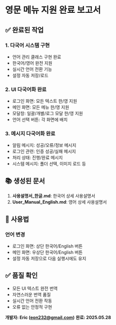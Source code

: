 # 영문 메뉴 지원 완료 보고서

## ✅ 완료된 작업

### 1. 다국어 시스템 구현
- 언어 관리 클래스 구현 완료
- 한국어/영어 완전 지원
- 실시간 언어 전환 기능
- 설정 자동 저장/로드

### 2. UI 다국어화 완료
- 로그인 화면: 모든 텍스트 한/영 지원
- 메인 화면: 모든 메뉴 한/영 지원  
- 모달창: 일괄/개별/로그 모달 한/영 지원
- 언어 선택 버튼: 각 화면에 배치

### 3. 메시지 다국어화 완료
- 알림 메시지: 성공/오류/정보 메시지
- 로그인 관련: 인증 성공/실패 메시지
- 처리 상태: 진행/완료 메시지
- 시스템 메시지: 폴더 선택, 이미지 로드 등

## 📚 생성된 문서

1. **사용설명서_한글.md**: 한국어 상세 사용설명서
2. **User_Manual_English.md**: 영어 상세 사용설명서

## 🎯 사용법

### 언어 변경
- 로그인 화면: 상단 한국어/English 버튼
- 메인 화면: 우상단 한국어/English 버튼
- 설정 자동 저장으로 다음 실행시에도 유지

## ✅ 품질 확인
- 모든 UI 텍스트 완전 번역
- 자연스러운 번역 품질
- 실시간 언어 전환 작동
- 오류 없는 안정적 구현

**개발자: Eric (eon232@gmail.com)**
**완료: 2025.05.28**
